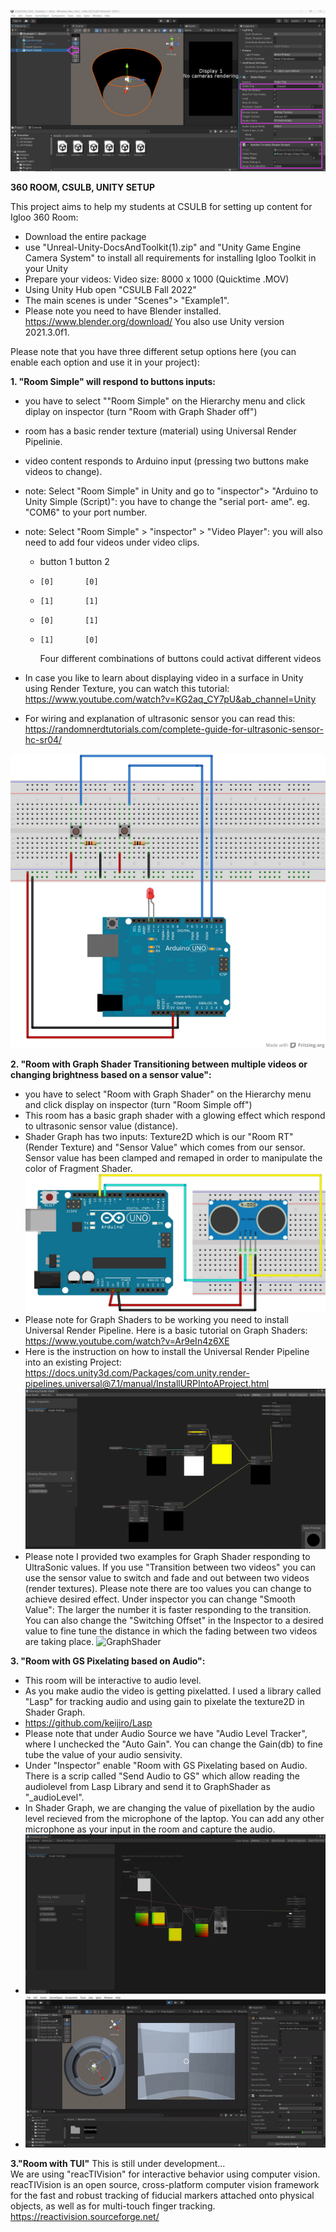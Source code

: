 
![Alt Text](UnityScreenshot01.png)


**360 ROOM, CSULB, UNITY SETUP**


This project aims to help my students at CSULB for setting up content for Igloo 360 Room:

- Download the entire package
- use "Unreal-Unity-DocsAndToolkit(1).zip" and "Unity Game Engine Camera System" to install all requirements for installing Igloo Toolkit in your Unity
- Prepare your videos: Video size: 8000 x 1000 (Quicktime .MOV)
- Using Unity Hub open "CSULB Fall 2022"
- The main scenes is under "Scenes"> "Example1". 
- Please note you need to have Blender installed. https://www.blender.org/download/ You also use Unity version 2021.3.0f1.



Please note that you have three different setup options here (you can enable each option and use it in your project):


**1. "Room Simple" will respond to buttons inputs:**
-  you have to select ""Room Simple" on the Hierarchy menu and click diplay on inspector (turn "Room with Graph Shader off")
-  room has a basic render texture (material) using Universal Render Pipelinie.
-  video content responds to Arduino input (pressing two buttons make videos to change). 
-  note: Select "Room Simple" in Unity and go to "inspector"> "Arduino to Unity Simple (Script)": you have to change the "serial port- ame". eg. "COM6" to your port number.
-  note: Select "Room Simple" > "inspector" > "Video Player": you will also need to add four videos under video clips. 
    
   -  button 1 button 2
   -     [0]       [0]
   -     [1]       [1]
   -     [0]       [1]
   -     [1]       [0] 
       Four different combinations of buttons could activat different videos 
- In case you like to learn about displaying video in a surface in Unity using Render Texture, you can watch this tutorial: https://www.youtube.com/watch?v=KG2aq_CY7pU&ab_channel=Unity
- For wiring and explanation of ultrasonic sensor you can read this: https://randomnerdtutorials.com/complete-guide-for-ultrasonic-sensor-hc-sr04/

![Buttons](arduinoButtons.png)



**2. "Room with Graph Shader Transitioning between multiple videos or changing brightness based on a sensor value":**
- you have to select "Room with Graph Shader" on the Hierarchy menu and click display on inspector (turn "Room Simple off")
- This room has a basic graph shader with a glowing effect which respond to ultrasonic sensor value (distance). 
- Shader Graph has two inputs: Texture2D which is our "Room RT" (Render Texture) and "Sensor Value" which comes from our sensor. Sensor value has been clamped and remaped in order to manipulate the color of Fragment Shader.
![GraphShader](arduinoUltrasonic.png)
- Please note for Graph Shaders to be working you need to install Universal Render Pipeline. Here is a basic tutorial on Graph Shaders: https://www.youtube.com/watch?v=Ar9eIn4z6XE
- Here is the instruction on how to install the Universal Render Pipeline into an existing Project: https://docs.unity3d.com/Packages/com.unity.render-pipelines.universal@7.1/manual/InstallURPIntoAProject.html
![GraphShader](UnityScreenshot02.png)
- Please note I provided two examples for Graph Shader responding to UltraSonic values. If you use "Transition between two videos" you can use the sensor value to switch and fade and out between two videos (render textures). Please note there are too values you can change to achieve desired effect. Under inspector you can change "Smooth Value": The larger the number it is faster responding to the transition. You can also change the "Switching Offset" in the Inspector to a desired value to fine tune the distance in which the fading between two videos are taking place.
![GraphShader](Transitioningvideo.gif)

**3. "Room with GS Pixelating based on Audio":**
- This room will be interactive to audio level.
- As you make audio the video is getting pixelatted. I used a library called "Lasp" for tracking audio and using gain to pixelate the texture2D in Shader Graph.
- https://github.com/keijiro/Lasp
- Please note that under Audio Source we have "Audio Level Tracker", where I unchecked the "Auto Gain". You can change the Gain(db) to fine tube the value of your audio sensivity.
- Under "Inspector" enable "Room with GS Pixelating based on Audio. There is a scrip called "Send Audio to GS" which allow reading the audiolevel from Lasp Library and send it to GraphShader as "_audioLevel". 
- In Shader Graph, we are changing the value of pixellation by the audio level recieved from the microphone of the laptop. You can add any other microphone as your input in the room and capture the audio.   
- ![GraphShader](ShaderGraphAudio.png)
- ![GraphShader](ShaderGraphAudio.gif)


**3."Room with TUI"**
This is still under development...  
We are using "reacTIVision" for interactive behavior using computer vision.
reacTIVision is an open source, cross-platform computer vision framework for the fast and robust tracking of fiducial markers attached onto physical objects, as well as for multi-touch finger tracking. https://reactivision.sourceforge.net/
